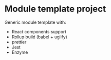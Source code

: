 Module template project
=======================
Generic module template with:

* React components support
* Rollup build (babel + uglify)
* prettier
* Jest
* Enzyme
